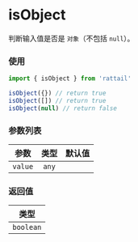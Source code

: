 # isObject

判断输入值是否是 `对象`（不包括 `null`）。

### 使用

```ts
import { isObject } from 'rattail'

isObject({}) // return true
isObject([]) // return true
isObject(null) // return false
```

### 参数列表

| 参数    | 类型  | 默认值 |
| ------- | :---: | -----: |
| `value` | `any` |        |

### 返回值

|   类型    |
| :-------: |
| `boolean` |
